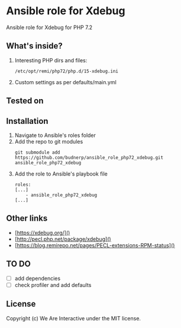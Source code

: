# Ansible role for Xdebug
Ansible role for Xdebug for PHP 7.2

## What's inside?
1. Interesting PHP dirs and files: 
    ```
    /etc/opt/remi/php72/php.d/15-xdebug.ini
    ```
2. Custom settings as per defaults/main.yml
   
## Tested on

## Installation
1. Navigate to Ansible's roles folder
2. Add the repo to git modules
    ```
    git submodule add https://github.com/budnerp/ansible_role_php72_xdebug.git ansible_role_php72_xdebug
    ```
3. Add the role to Ansible's playbook file
    ```    
    roles:
    [...]
        - ansible_role_php72_xdebug
    [...]
    ```

## Other links
- [https://xdebug.org/]()
- [http://pecl.php.net/package/xdebug]()
- [https://blog.remirepo.net/pages/PECL-extensions-RPM-status]()

## TO DO
-[ ] add dependencies 
-[ ] check profiler and add defaults

## License
Copyright (c) We Are Interactive under the MIT license.
